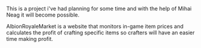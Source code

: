 This is a project i've had planning for some time and with the help of Mihai Neag it will become possible.

AlbionRoyaleMarket is a website that monitors in-game item prices and calculates the profit of crafting specific items so crafters will have an easier time making profit.
